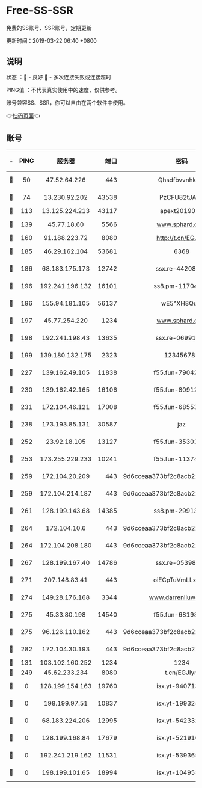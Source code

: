 # Free-SS-SSR

免费的SS账号、SSR账号，定期更新

更新时间：2019-03-22 06:40 +0800

## 说明

状态     ：🙂 - 良好 🙁 - 多次连接失败或连接超时

PING值   ：不代表真实使用中的速度，仅供参考。

账号兼容SS、SSR，你可以自由在两个软件中使用。

👉[扫码页面](https://liesauer.github.io/Free-SS-SSR/)👈

## 账号

|-|PING|服务器|端口|密码|加密方式|区域|
|:----:|:----:|:-----:|-----:|:----:|:----:|:----:|
|🙂|50|47.52.64.226|443|Qhsdfbvvnhkm1|aes-256-cfb|HK|
|🙂|74|13.230.92.202|43538|PzCFU82tJAdZ|aes-256-cfb|JP|
|🙂|113|13.125.224.213|43117|apext2019005|chacha20|KR|
|🙂|139|45.77.18.60|5566|www.sphard.com|aes-256-cfb|JP|
|🙂|160|91.188.223.72|8080|http://t.cn/EGJIyrl|rc4-md5|RU|
|🙂|185|46.29.162.104|53681|6368|aes-256-ctr|RU|
|🙂|186|68.183.175.173|12742|ssx.re-44208034|aes-256-cfb|US|
|🙂|196|192.241.196.132|16101|ss8.pm-11704063|aes-256-cfb|US|
|🙂|196|155.94.181.105|56137|wE5^XH8Quw|aes-256-cfb|US|
|🙂|197|45.77.254.220|1234|www.sphard.com|aes-256-cfb|SG|
|🙂|198|192.241.198.43|13635|ssx.re-06991700|aes-256-cfb|US|
|🙂|199|139.180.132.175|2323|123456789|aes-256-cfb|SG|
|🙂|227|139.162.49.105|11838|f55.fun-79042752|aes-256-cfb|SG|
|🙂|230|139.162.42.165|16106|f55.fun-80912227|aes-256-cfb|SG|
|🙂|231|172.104.46.121|17008|f55.fun-68553317|aes-256-cfb|SG|
|🙂|238|173.193.85.131|30587|jaz|aes-256-cfb|US|
|🙂|252|23.92.18.105|13127|f55.fun-35301469|aes-256-cfb|US|
|🙂|253|173.255.229.233|10241|f55.fun-11374473|aes-256-cfb|US|
|🙂|259|172.104.20.209|443|9d6cceaa373bf2c8acb22e60b6a58be6|aes-256-cfb|US|
|🙂|259|172.104.214.187|443|9d6cceaa373bf2c8acb22e60b6a58be6|aes-256-cfb|US|
|🙂|261|128.199.143.68|14385|ss8.pm-29913305|aes-256-cfb|SG|
|🙂|264|172.104.10.6|443|9d6cceaa373bf2c8acb22e60b6a58be6|aes-256-cfb|US|
|🙂|264|172.104.208.180|443|9d6cceaa373bf2c8acb22e60b6a58be6|aes-256-cfb|US|
|🙂|267|128.199.167.40|14786|ssx.re-05398276|aes-256-cfb|SG|
|🙂|271|207.148.83.41|443|oiECpTuVmLLxk4Ts|aes-256-cfb|AU|
|🙂|274|149.28.176.168|3344|www.darrenliuwei.com|aes-256-cfb|AU|
|🙂|275|45.33.80.198|14540|f55.fun-68198549|aes-256-cfb|US|
|🙂|275|96.126.110.162|443|9d6cceaa373bf2c8acb22e60b6a58be6|aes-256-cfb|US|
|🙂|282|172.104.30.193|443|9d6cceaa373bf2c8acb22e60b6a58be6|aes-256-cfb|US|
|🙂|131|103.102.160.252|1234|1234|rc4-md5|JP|
|🙂|249|45.62.233.234|8080|t.cn/EGJIyrl|rc4-md5|CA|
|🙁|0|128.199.154.163|19760|isx.yt-94071337|aes-256-cfb|SG|
|🙁|0|198.199.97.51|10837|isx.yt-19932422|aes-256-cfb|US|
|🙁|0|68.183.224.206|12995|isx.yt-54233279|aes-256-cfb|SG|
|🙁|0|128.199.168.84|17679|isx.yt-52191057|aes-256-cfb|SG|
|🙁|0|192.241.219.162|11531|isx.yt-53936581|aes-256-cfb|US|
|🙁|0|198.199.101.65|18994|isx.yt-10495356|aes-256-cfb|US|

